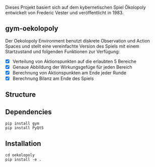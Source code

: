 Dieses Projekt basiert sich auf dem kybernetischen Spiel Ökolopoly entwickelt von Frederic Vester und veröffentlicht in 1983. 

## gym-oekolopoly
Der Oekolopoly Environment benutzt diskrete Observation und Action Spaces und stellt eine vereinfachte Version des Spiels mit einem Startzustand und folgenden Funktionen zur Verfügung:
- [x] Verteilung von Aktionspunkten auf die erlaubten 5 Bereiche
- [x] Genaue Abbildung der Wirkungsgefüge für jeden Bereich
- [x] Berechnung von Aktionspunkten am Ende jeder Runde
- [x] Berechnung Bilanz am Ende des Spiels

## Structure


## Dependencies
```
pip install gym
pip install PyQt5
```

## Installation
```
cd oekolopoly
pip install -e .
```
